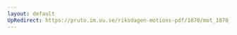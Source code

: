 ```yaml
---
layout: default
UpRedirect: https://pruto.im.uu.se/riksdagen-motions-pdf/1870/mot_1870__ak__72.pdf
---
```

